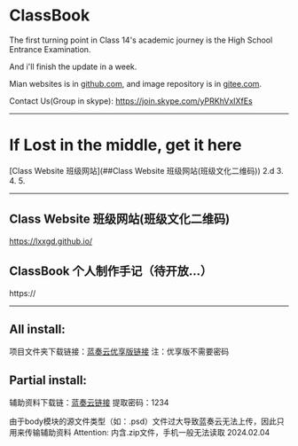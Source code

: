 # ClassBook
The first turning point in Class 14's academic journey is the High School Entrance Examination.

And i'll finish the update in a week.

Mian websites is in [github.com](https://github.com/lovcoxin/classbook), and image repository is in [gitee.com](https://gitee.com/lycolovcoxin/classbook).

Contact Us(Group in skype): https://join.skype.com/yPRKhVxIXfEs

---

# If Lost in the middle, get it here
[Class Website 班级网站](##Class Website 班级网站(班级文化二维码))
2.d
3.
4.
5.


---

## Class Website 班级网站(班级文化二维码)
https://lxxgd.github.io/


## ClassBook 个人制作手记（待开放...）
https://

---

## All install:
项目文件夹下载链接：[蓝奏云优享版链接](https://www.ilanzou.com/s/MXF6fRG)
注：优享版不需要密码
  
## Partial install:
辅助资料下载链：[蓝奏云链接](https://lovcoxin.lanzout.com/iqQDI1oo94be)
提取密码：1234

由于body模块的源文件类型（如：.psd）文件过大导致蓝奏云无法上传，因此只用来传输辅助资料
Attention: 内含.zip文件，手机一般无法读取
2024.02.04


